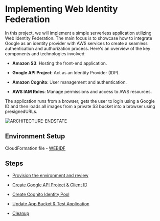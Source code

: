 
#                                                   Implementing Web Identity Federation

In this project, we will implement a simple serverless application utilizing Web Identity Federation. The main focus is to showcase how to integrate Google as an identity provider with AWS services to create a seamless authentication and authorization process. Here's an overview of the key components and technologies involved:




- **Amazon S3**: Hosting the front-end application.

- **Google API Project**: Act as an Identity Provider (IDP).

- **Amazon Cognito**: User management and authentication.

- **AWS IAM Roles**: Manage permissions and access to AWS resources.

The application runs from a browser, gets the user to login using a Google ID and then loads all images from a private S3 bucket into a browser using presignedURLs.




![ARCHITECTURE-ENDSTATE](https://github.com/user-attachments/assets/9eadb523-2c97-4ed7-8644-fa5399e83b08)



## Environment Setup

CloudFormation file - [WEBIDF](https://console.aws.amazon.com/cloudformation/home?region=us-east-1#/stacks/quickcreate?templateURL=https://learn-cantrill-labs.s3.amazonaws.com/aws-cognito-web-identity-federation/WEBIDF.yaml&stackName=WEBIDF)

## Steps

 - [Provision the environment and review](https://github.com/amruthkp/AWS-Projects/blob/main/AWS-Cognito/Steps/Web-Identity-Federation/Provision%20the%20Environment.md)

 - [Create Google API Project & Client ID](https://github.com/amruthkp/AWS-Projects/blob/main/AWS-Cognito/Steps/Web-Identity-Federation/Create%20Cognito%20Identity%20Pool.md)
 
 - [Create Cognito Identity Pool](https://github.com/amruthkp/AWS-Projects/blob/main/AWS-Cognito/Steps/Web-Identity-Federation/Create%20Cognito%20Identity%20Pool.md)

 - [Update App Bucket & Test Application](https://github.com/amruthkp/AWS-Projects/blob/main/AWS-Cognito/Steps/Web-Identity-Federation/Test%20App%20Bucket%20Application.md)

 - [Cleanup](https://github.com/amruthkp/AWS-Projects/blob/main/AWS-Cognito/Steps/Web-Identity-Federation/Cleanup.md) 

